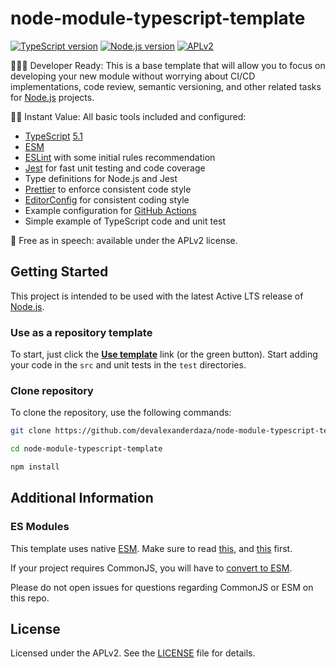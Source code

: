 # node-module-typescript-template

[![TypeScript version][ts-badge]][typescript]
[![Node.js version][nodejs-badge]][nodejs]
[![APLv2][license-badge]][license]

👩🏻‍💻 Developer Ready: This is a base template that will allow you to focus on developing your new module without worrying about CI/CD implementations, code review, semantic versioning, and other related tasks for [Node.js][nodejs] projects.

🏃🏽 Instant Value: All basic tools included and configured:

- [TypeScript][typescript] [5.1][typescript]
- [ESM][esm]
- [ESLint][eslint] with some initial rules recommendation
- [Jest][jest] for fast unit testing and code coverage
- Type definitions for Node.js and Jest
- [Prettier][prettier] to enforce consistent code style
- [EditorConfig][editorconfig] for consistent coding style
- Example configuration for [GitHub Actions][gh-actions]
- Simple example of TypeScript code and unit test

🤲 Free as in speech: available under the APLv2 license.

## Getting Started

This project is intended to be used with the latest Active LTS release of [Node.js][nodejs].

### Use as a repository template

To start, just click the **[Use template][repo-template-action]** link (or the green button). Start adding your code in the `src` and unit tests in the `test` directories.

### Clone repository

To clone the repository, use the following commands:

```sh
git clone https://github.com/devalexanderdaza/node-module-typescript-template

cd node-module-typescript-template

npm install
```

## Additional Information

### ES Modules

This template uses native [ESM][esm]. Make sure to read [this][nodejs-esm], and [this][ts47-esm] first.

If your project requires CommonJS, you will have to [convert to ESM][sindresorhus-esm].

Please do not open issues for questions regarding CommonJS or ESM on this repo.

## License

Licensed under the APLv2. See the [LICENSE](https://github.com/devalexanderdaza/node-module-typescript-template/blob/main/LICENSE) file for details.

[ts-badge]: https://img.shields.io/badge/TypeScript-5.1-blue.svg
[nodejs-badge]: https://img.shields.io/badge/Node.js->=%2018.12-blue.svg
[nodejs]: https://nodejs.org/dist/latest-v18.x/docs/api/
[gha-badge]: https://github.com/devalexanderdaza/node-module-typescript-template/actions/workflows/nodejs.yml/badge.svg
[gha-ci]: https://github.com/devalexanderdaza/node-module-typescript-template/actions/workflows/nodejs.yml
[typescript]: https://www.typescriptlang.org/
[typescript-5-1]: https://devblogs.microsoft.com/typescript/announcing-typescript-5-1/
[license-badge]: https://img.shields.io/badge/license-APLv2-blue.svg
[license]: https://github.com/devalexanderdaza/node-module-typescript-template/blob/main/LICENSE
[sponsor-badge]: https://img.shields.io/badge/♥-Sponsor-fc0fb5.svg
[sponsor]: https://github.com/sponsors/devalexanderdaza
[jest]: https://facebook.github.io/jest/
[eslint]: https://github.com/eslint/eslint
[wiki-js-tests]: https://github.com/devalexanderdaza/node-module-typescript-template/wiki/Unit-tests-in-plain-JavaScript
[prettier]: https://prettier.io
[volta]: https://volta.sh
[volta-getting-started]: https://docs.volta.sh/guide/getting-started
[volta-tomdale]: https://twitter.com/tomdale/status/1162017336699838467?s=20
[gh-actions]: https://github.com/features/actions
[repo-template-action]: https://github.com/devalexanderdaza/node-module-typescript-template/generate
[esm]: https://developer.mozilla.org/en-US/docs/Web/JavaScript/Guide/Modules
[sindresorhus-esm]: https://gist.github.com/sindresorhus/a39789f98801d908bbc7ff3ecc99d99c
[nodejs-esm]: https://nodejs.org/docs/latest-v16.x/api/esm.html
[ts47-esm]: https://devblogs.microsoft.com/typescript/announcing-typescript-5-1/#esm-nodejs
[editorconfig]: https://editorconfig.org
